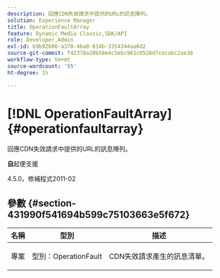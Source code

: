 ```yaml
---
description: 回應CDN失效請求中提供的URL的訊息陣列。
solution: Experience Manager
title: OperationFaultArray
feature: Dynamic Media Classic,SDK/API
role: Developer,Admin
exl-id: b9b92686-a378-4ba0-814b-3354344aa6d2
source-git-commit: f42378a20b58e4c5ebc961c6526d7cecabc2ae38
workflow-type: tm+mt
source-wordcount: '55'
ht-degree: 1%

---
```


# [!DNL OperationFaultArray]{#operationfaultarray}

回應CDN失效請求中提供的URL的訊息陣列。

**自**&#x200B;起便支援

4.5.0，修補程式2011-02

## 參數 {#section-431990f541694b599c75103663e5f672}

<table id="table_C8AEAC1759E144499557ECEBDAF740B9"> 
 <thead> 
  <tr> 
   <th class="entry"> <b>名稱</b> </th> 
   <th class="entry"> <b>型別</b> </th> 
   <th class="entry"> <b>描述</b> </th> 
  </tr> 
 </thead>
 <tbody> 
  <tr valign="top"> 
   <td> <p> <span class="codeph"> <span class="varname">專案</span> </span> </p> </td> 
   <td> <p> <span class="codeph">型別：OperationFault</span> </p> </td> 
   <td> <p> CDN失效請求產生的訊息清單。 </p> </td> 
  </tr> 
 </tbody> 
</table>
